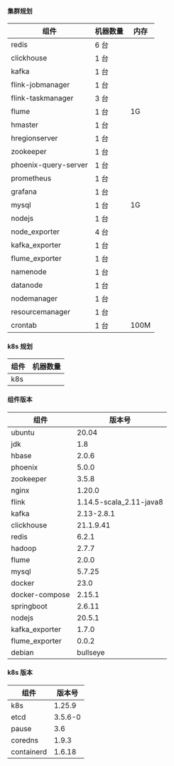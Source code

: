 #### 集群规划
| 组件 | 机器数量 | 内存
| -- | -- | -- |
| redis| 6 台
| clickhouse|1 台
| kafka| 1 台
| flink-jobmanager|1 台
| flink-taskmanager|3 台
| flume|1 台 | 1G
| hmaster|1 台
| hregionserver|1 台
| zookeeper|1 台
| phoenix-query-server|1 台
| prometheus|1 台
| grafana|1 台
| mysql|1 台 | 1G
| nodejs|1 台
| node_exporter|4 台
| kafka_exporter|1 台
| flume_exporter|1 台
| namenode|1 台
| datanode|1 台
| nodemanager|1 台
| resourcemanager|1 台
| crontab|1 台 | 100M

#### k8s 规划
| 组件 | 机器数量
| -- | -- |
| k8s| 



#### 组件版本
| 组件 | 版本号 |
| -- | -- |
|ubuntu|20.04|
|jdk|1.8|
|hbase|2.0.6|
|phoenix|5.0.0|
|zookeeper|3.5.8|
|nginx|1.20.0|
|flink|1.14.5-scala_2.11-java8|
|kafka|2.13-2.8.1|
|clickhouse|21.1.9.41|
|redis|6.2.1|
|hadoop|2.7.7|
|flume|2.0.0|
|mysql|5.7.25|
|docker|23.0|
|docker-compose|2.15.1|
|springboot|2.6.11|
|nodejs|20.5.1|
|kafka_exporter|1.7.0|
|flume_exporter|0.0.2|
|debian|bullseye|

#### k8s 版本
| 组件 | 版本号 |
| -- | -- |
|k8s|1.25.9|
|etcd|3.5.6-0|
|pause|3.6|
|coredns|1.9.3|
|containerd|1.6.18|

